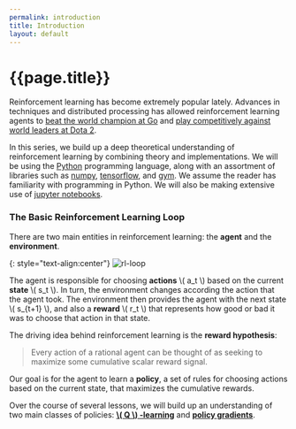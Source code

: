 ```yaml
---
permalink: introduction
title: Introduction
layout: default
---
```


# {{page.title}}

Reinforcement learning has become extremely popular lately. Advances in techniques and distributed processing has allowed reinforcement learning agents to [beat the world champion at Go](https://deepmind.com/research/alphago/) and [play competitively against world leaders at Dota 2](https://openai.com/five/).

In this series, we build up a deep theoretical understanding of reinforcement learning by combining theory and implementations. We will be using the [Python](https://www.python.org/) programming language, along with an assortment of libraries such as [numpy](https://www.numpy.org), [tensorflow](https://www.tensorflow.org/), and [gym](https://gym.openai.com/). We assume the reader has familiarity with programming in Python. We will also be making extensive use of [jupyter notebooks](https://jupyter.org/).

### The Basic Reinforcement Learning Loop

There are two main entities in reinforcement learning: the **agent** and the **environment**.

{: style="text-align:center"}
![rl-loop]({{site.url}}/assets/images/rl.png)

The agent is responsible for choosing **actions** \\( a_t \\) based on the current **state** \\( s_t \\). In turn, the environment changes according the action that the agent took. The environment then provides the agent with the next state \\( s_{t+1} \\), and also a **reward** \\( r_t \\) that represents how good or bad it was to choose that action in that state.

The driving idea behind reinforcement learning is the **reward hypothesis**:

> Every action of a rational agent can be thought of as seeking to maximize some cumulative scalar reward signal.

Our goal is for the agent to learn a **policy**, a set of rules for choosing actions based on the current state, that maximizes the cumulative rewards.

Over the course of several lessons, we will build up an understanding of two main classes of policies: [**\\( Q \\) -learning**]({{site.url}}/q-learning) and [**policy gradients**]({{site.url}}/policy-gradients).
